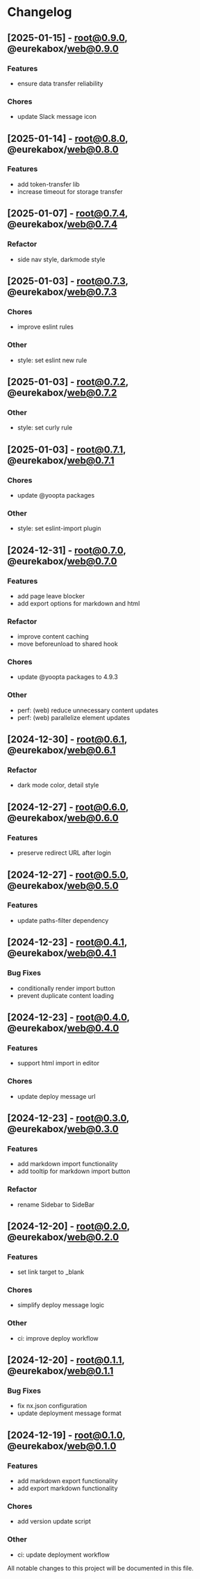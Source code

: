# Changelog

## [2025-01-15] - root@0.9.0, @eurekabox/web@0.9.0

### Features

-   ensure data transfer reliability

### Chores

-   update Slack message icon

## [2025-01-14] - root@0.8.0, @eurekabox/web@0.8.0

### Features

-   add token-transfer lib
-   increase timeout for storage transfer

## [2025-01-07] - root@0.7.4, @eurekabox/web@0.7.4

### Refactor

-   side nav style, darkmode style

## [2025-01-03] - root@0.7.3, @eurekabox/web@0.7.3

### Chores

-   improve eslint rules

### Other

-   style: set eslint new rule

## [2025-01-03] - root@0.7.2, @eurekabox/web@0.7.2

### Other

-   style: set curly rule

## [2025-01-03] - root@0.7.1, @eurekabox/web@0.7.1

### Chores

-   update @yoopta packages

### Other

-   style: set eslint-import plugin

## [2024-12-31] - root@0.7.0, @eurekabox/web@0.7.0

### Features

-   add page leave blocker
-   add export options for markdown and html

### Refactor

-   improve content caching
-   move beforeunload to shared hook

### Chores

-   update @yoopta packages to 4.9.3

### Other

-   perf: (web) reduce unnecessary content updates
-   perf: (web) parallelize element updates

## [2024-12-30] - root@0.6.1, @eurekabox/web@0.6.1

### Refactor

-   dark mode color, detail style

## [2024-12-27] - root@0.6.0, @eurekabox/web@0.6.0

### Features

-   preserve redirect URL after login

## [2024-12-27] - root@0.5.0, @eurekabox/web@0.5.0

### Features

-   update paths-filter dependency

## [2024-12-23] - root@0.4.1, @eurekabox/web@0.4.1

### Bug Fixes

-   conditionally render import button
-   prevent duplicate content loading

## [2024-12-23] - root@0.4.0, @eurekabox/web@0.4.0

### Features

-   support html import in editor

### Chores

-   update deploy message url

## [2024-12-23] - root@0.3.0, @eurekabox/web@0.3.0

### Features

-   add markdown import functionality
-   add tooltip for markdown import button

### Refactor

-   rename Sidebar to SideBar

## [2024-12-20] - root@0.2.0, @eurekabox/web@0.2.0

### Features

-   set link target to \_blank

### Chores

-   simplify deploy message logic

### Other

-   ci: improve deploy workflow

## [2024-12-20] - root@0.1.1, @eurekabox/web@0.1.1

### Bug Fixes

-   fix nx.json configuration
-   update deployment message format

## [2024-12-19] - root@0.1.0, @eurekabox/web@0.1.0

### Features

-   add markdown export functionality
-   add export markdown functionality

### Chores

-   add version update script

### Other

-   ci: update deployment workflow

All notable changes to this project will be documented in this file.
